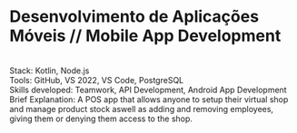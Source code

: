 # Desenvolvimento de Aplicações Móveis // Mobile App Development
<br>
Stack: Kotlin, Node.js
<br>
Tools: GitHub, VS 2022, VS Code, PostgreSQL
<br>
Skills developed: Teamwork, API Development, Android App Development
<br>
Brief Explanation: A POS app that allows anyone to setup their virtual shop and manage product stock aswell as adding and removing employees, giving them or denying them access to the shop.